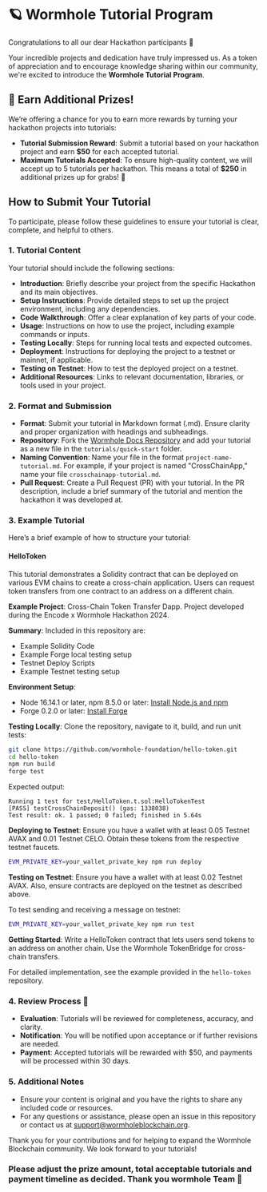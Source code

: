 
# 🪐 Wormhole Tutorial Program 

Congratulations to all our dear Hackathon participants 🎉

Your incredible projects and dedication have truly impressed us. As a token of appreciation and to encourage knowledge sharing within our community, we're excited to introduce the **Wormhole Tutorial Program**. 

## 💸 Earn Additional Prizes!

We’re offering a chance for you to earn more rewards by turning your hackathon projects into tutorials:

- **Tutorial Submission Reward**: Submit a tutorial based on your hackathon project and earn **$50** for each accepted tutorial.
- **Maximum Tutorials Accepted**: To ensure high-quality content, we will accept up to 5 tutorials per hackathon. This means a total of **$250** in additional prizes up for grabs! 🎯

## How to Submit Your Tutorial

To participate, please follow these guidelines to ensure your tutorial is clear, complete, and helpful to others.

### 1. **Tutorial Content**

Your tutorial should include the following sections:

- **Introduction**: Briefly describe your project from the specific Hackathon and its main objectives.
- **Setup Instructions**: Provide detailed steps to set up the project environment, including any dependencies.
- **Code Walkthrough**: Offer a clear explanation of key parts of your code.
- **Usage**: Instructions on how to use the project, including example commands or inputs.
- **Testing Locally**: Steps for running local tests and expected outcomes.
- **Deployment**: Instructions for deploying the project to a testnet or mainnet, if applicable.
- **Testing on Testnet**: How to test the deployed project on a testnet.
- **Additional Resources**: Links to relevant documentation, libraries, or tools used in your project.

### 2. **Format and Submission**

- **Format**: Submit your tutorial in Markdown format (.md). Ensure clarity and proper organization with headings and subheadings.
- **Repository**: Fork the [Wormhole Docs Repository](https://github.com/wormhole-foundation/docs.wormhole.com/tree/main) and add your tutorial as a new file in the `tutorials/quick-start` folder.
- **Naming Convention**: Name your file in the format `project-name-tutorial.md`. For example, if your project is named "CrossChainApp," name your file `crosschainapp-tutorial.md`.
- **Pull Request**: Create a Pull Request (PR) with your tutorial. In the PR description, include a brief summary of the tutorial and mention the hackathon it was developed at.

### 3. **Example Tutorial**

Here’s a brief example of how to structure your tutorial:

#### HelloToken

This tutorial demonstrates a Solidity contract that can be deployed on various EVM chains to create a cross-chain application. Users can request token transfers from one contract to an address on a different chain.

**Example Project**: Cross-Chain Token Transfer Dapp. Project developed during the Encode x Wormhole Hackathon 2024.

**Summary**: 
Included in this repository are:
- Example Solidity Code
- Example Forge local testing setup
- Testnet Deploy Scripts
- Example Testnet testing setup

**Environment Setup**:
- Node 16.14.1 or later, npm 8.5.0 or later: [Install Node.js and npm](https://docs.npmjs.com/downloading-and-installing-node-js-and-npm)
- Forge 0.2.0 or later: [Install Forge](https://book.getfoundry.sh/getting-started/installation)

**Testing Locally**:
Clone the repository, navigate to it, build, and run unit tests:
```bash
git clone https://github.com/wormhole-foundation/hello-token.git
cd hello-token
npm run build
forge test
```
Expected output:
```
Running 1 test for test/HelloToken.t.sol:HelloTokenTest
[PASS] testCrossChainDeposit() (gas: 1338038)
Test result: ok. 1 passed; 0 failed; finished in 5.64s
```

**Deploying to Testnet**:
Ensure you have a wallet with at least 0.05 Testnet AVAX and 0.01 Testnet CELO. Obtain these tokens from the respective testnet faucets.

```bash
EVM_PRIVATE_KEY=your_wallet_private_key npm run deploy
```

**Testing on Testnet**:
Ensure you have a wallet with at least 0.02 Testnet AVAX. Also, ensure contracts are deployed on the testnet as described above.

To test sending and receiving a message on testnet:
```bash
EVM_PRIVATE_KEY=your_wallet_private_key npm run test
```

**Getting Started**:
Write a HelloToken contract that lets users send tokens to an address on another chain. Use the Wormhole TokenBridge for cross-chain transfers.

For detailed implementation, see the example provided in the `hello-token` repository.

### 4. **Review Process** 📝

- **Evaluation**: Tutorials will be reviewed for completeness, accuracy, and clarity.
- **Notification**: You will be notified upon acceptance or if further revisions are needed.
- **Payment**: Accepted tutorials will be rewarded with $50, and payments will be processed within 30 days.

### 5. **Additional Notes**

- Ensure your content is original and you have the rights to share any included code or resources.
- For any questions or assistance, please open an issue in this repository or contact us at [support@wormholeblockchain.org](mailto:support@wormholeblockchain.org).

Thank you for your contributions and for helping to expand the Wormhole Blockchain community. We look forward to your tutorials!


### **Please adjust the prize amount, total acceptable tutorials and payment timeline as decided. Thank you wormhole Team 🚀**
